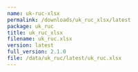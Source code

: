 ```yaml
---
name: uk-ruc-xlsx
permalink: /downloads/uk_ruc_xlsx/latest
package: uk_ruc
title: uk_ruc_xlsx
filename: uk_ruc.xlsx
version: latest
full_version: 2.1.0
file: /data/uk_ruc/latest/uk_ruc.xlsx
---
```

